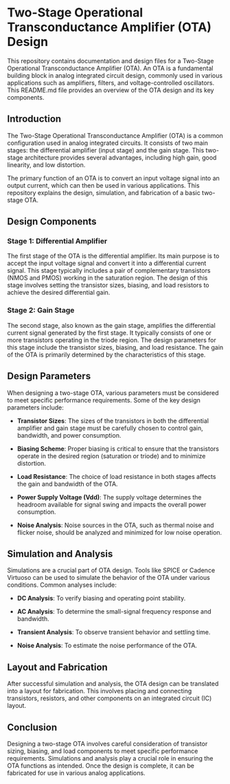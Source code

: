 # Two-Stage Operational Transconductance Amplifier (OTA) Design

This repository contains documentation and design files for a Two-Stage Operational Transconductance Amplifier (OTA). An OTA is a fundamental building block in analog integrated circuit design, commonly used in various applications such as amplifiers, filters, and voltage-controlled oscillators. This README.md file provides an overview of the OTA design and its key components.

## Introduction

The Two-Stage Operational Transconductance Amplifier (OTA) is a common configuration used in analog integrated circuits. It consists of two main stages: the differential amplifier (input stage) and the gain stage. This two-stage architecture provides several advantages, including high gain, good linearity, and low distortion.

The primary function of an OTA is to convert an input voltage signal into an output current, which can then be used in various applications. This repository explains the design, simulation, and fabrication of a basic two-stage OTA.

## Design Components

### Stage 1: Differential Amplifier

The first stage of the OTA is the differential amplifier. Its main purpose is to accept the input voltage signal and convert it into a differential current signal. This stage typically includes a pair of complementary transistors (NMOS and PMOS) working in the saturation region. The design of this stage involves setting the transistor sizes, biasing, and load resistors to achieve the desired differential gain.

### Stage 2: Gain Stage

The second stage, also known as the gain stage, amplifies the differential current signal generated by the first stage. It typically consists of one or more transistors operating in the triode region. The design parameters for this stage include the transistor sizes, biasing, and load resistance. The gain of the OTA is primarily determined by the characteristics of this stage.

## Design Parameters

When designing a two-stage OTA, various parameters must be considered to meet specific performance requirements. Some of the key design parameters include:

- **Transistor Sizes**: The sizes of the transistors in both the differential amplifier and gain stage must be carefully chosen to control gain, bandwidth, and power consumption.

- **Biasing Scheme**: Proper biasing is critical to ensure that the transistors operate in the desired region (saturation or triode) and to minimize distortion.

- **Load Resistance**: The choice of load resistance in both stages affects the gain and bandwidth of the OTA.

- **Power Supply Voltage (Vdd)**: The supply voltage determines the headroom available for signal swing and impacts the overall power consumption.

- **Noise Analysis**: Noise sources in the OTA, such as thermal noise and flicker noise, should be analyzed and minimized for low noise operation.

## Simulation and Analysis

Simulations are a crucial part of OTA design. Tools like SPICE or Cadence Virtuoso can be used to simulate the behavior of the OTA under various conditions. Common analyses include:

- **DC Analysis**: To verify biasing and operating point stability.

- **AC Analysis**: To determine the small-signal frequency response and bandwidth.

- **Transient Analysis**: To observe transient behavior and settling time.

- **Noise Analysis**: To estimate the noise performance of the OTA.

## Layout and Fabrication

After successful simulation and analysis, the OTA design can be translated into a layout for fabrication. This involves placing and connecting transistors, resistors, and other components on an integrated circuit (IC) layout.

## Conclusion

Designing a two-stage OTA involves careful consideration of transistor sizing, biasing, and load components to meet specific performance requirements. Simulations and analysis play a crucial role in ensuring the OTA functions as intended. Once the design is complete, it can be fabricated for use in various analog applications.
